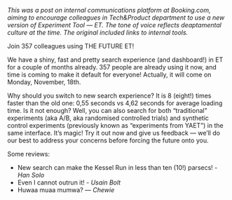 _This was a post on internal communications platform at Booking.com, aiming to encourage colleagues in Tech&Product department to use a new version of Experiment Tool — ET. The tone of voice reflects deaptamental culture at the time. The original included links to internal tools._

Join 357 colleagues using THE FUTURE ET!

We have a shiny, fast and pretty search experience (and dashboard!) in ET for a couple of months already. 357 people are already using it now, and time is coming to make it default for everyone! Actually, it will come on Monday, November, 18th.

Why should you switch to new search experience? It is 8 (eight!) times faster than the old one: 0,55 seconds vs 4,62 seconds for average loading time. Is it not enough? Well, you can also search for both “traditional” experiments (aka A/B, aka randomised controlled trials) and synthetic control experiments (previously known as “experiments from YAET”) in the same interface. It’s magic!
Try it out now and give us feedback — we’ll do our best to address your concerns before forcing the future onto you.

Some reviews:
- New search can make the Kessel Run in less than ten (10!) parsecs! - _Han Solo_
- Even I cannot outrun it! - _Usain Bolt_
- Huwaa muaa mumwa? — _Chewie_